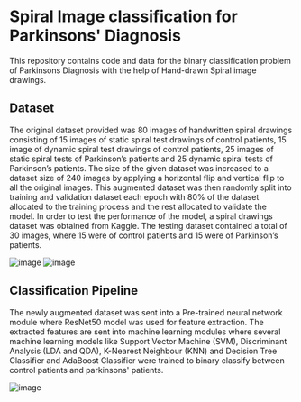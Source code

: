 # Spiral Image classification for Parkinsons' Diagnosis

This repository contains code and data for the binary classification problem of Parkinsons Diagnosis with the help of Hand-drawn Spiral image drawings.

## Dataset

The original dataset provided was 80 images of handwritten spiral drawings consisting of 15 images of static spiral test drawings of control patients, 15 image of dynamic spiral test drawings of control patients, 25 images of static spiral tests of Parkinson’s patients and 25 dynamic spiral tests of Parkinson’s patients. The size of the given dataset was increased to a dataset size of 240 images by applying a horizontal flip and vertical flip to all the original images. This augmented dataset was then randomly split into training and validation dataset each epoch with 80% of the dataset allocated to the training process and the rest allocated to validate the model. In order to test the performance of the model, a spiral drawings dataset was obtained from Kaggle. The testing dataset contained a total of 30 images, where 15 were of control patients and 15 were of Parkinson’s patients.

![image](https://github.com/pranavp369/Parkinsons-Spiral-Classification/assets/41821351/12a02735-2a09-4fa7-a847-3f9eff84085d)  ![image](https://github.com/pranavp369/Parkinsons-Spiral-Classification/assets/41821351/6a26d381-31be-4133-8036-4701b80de697)





## Classification Pipeline

The newly augmented dataset was sent into a Pre-trained neural network module where ResNet50 model was used for feature extraction. The extracted features are sent into machine learning modules where several machine learning models like Support Vector Machine (SVM), Discriminant Analysis (LDA and QDA), K-Nearest Neighbour (KNN) and Decision Tree Classifier and AdaBoost Classifier were trained to binary classify between control patients and parkinsons' patients.


![image](https://github.com/pranavp369/Parkinsons-Spiral-Classification/assets/41821351/c1e73825-75de-4152-89aa-c35ada963c76)
